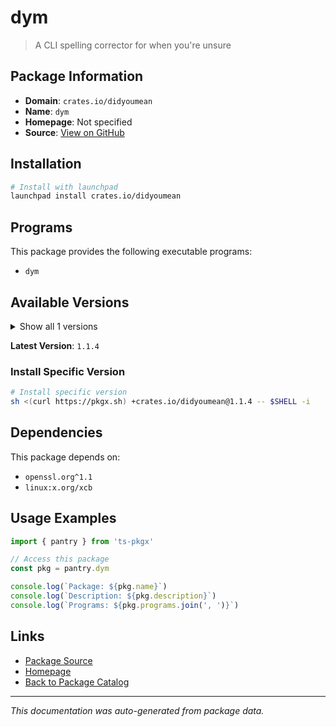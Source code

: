 # dym

> A CLI spelling corrector for when you're unsure

## Package Information

- **Domain**: `crates.io/didyoumean`
- **Name**: `dym`
- **Homepage**: Not specified
- **Source**: [View on GitHub](https://github.com/pkgxdev/pantry/tree/main/projects/crates.io/didyoumean/package.yml)

## Installation

```bash
# Install with launchpad
launchpad install crates.io/didyoumean
```

## Programs

This package provides the following executable programs:

- `dym`

## Available Versions

<details>
<summary>Show all 1 versions</summary>

- `1.1.4`

</details>

**Latest Version**: `1.1.4`

### Install Specific Version

```bash
# Install specific version
sh <(curl https://pkgx.sh) +crates.io/didyoumean@1.1.4 -- $SHELL -i
```

## Dependencies

This package depends on:

- `openssl.org^1.1`
- `linux:x.org/xcb`

## Usage Examples

```typescript
import { pantry } from 'ts-pkgx'

// Access this package
const pkg = pantry.dym

console.log(`Package: ${pkg.name}`)
console.log(`Description: ${pkg.description}`)
console.log(`Programs: ${pkg.programs.join(', ')}`)
```

## Links

- [Package Source](https://github.com/pkgxdev/pantry/tree/main/projects/crates.io/didyoumean/package.yml)
- [Homepage](#)
- [Back to Package Catalog](../../../package-catalog.md)

---

*This documentation was auto-generated from package data.*
